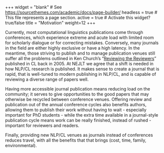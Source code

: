 +++
widget = "blank"  # See https://sourcethemes.com/academic/docs/page-builder/
headless = true  # This file represents a page section.
active = true  # Activate this widget? true/false
title = "Motivation"
weight=12
+++


Currently, most computational linguistics publications come through conferences, which experience extreme and acute load with limited room for scholarly dialogue or for correcting mistakes. Conversely, many journals in the field are either highly exclusive or have a high latency. In the meantime, those striving to publish and to manage publication venues still suffer all the problems outlined in Ken Church’s “[Reviewing the Reviewers](https://www.aclweb.org/anthology/J05-4006.pdf)” published in CL back in 2005. At NEJLT we agree that a shift is needed in how NLP/CL research is published. It makes sense to create a journal that is rapid, that is well-tuned to modern publishing in NLP/CL, and is capable of reviewing a diverse range of papers well.

Having more accessible journal publication means reducing load on the community; it serves to give opportunities to the good papers that may otherwise be recycled between conference venues. Offering review and publication out of the annual conference cycles also benefits authors, allowing them to publish their work without having to wait - especially important for PhD students - while the extra time available in a journal-style publication cycle means work can be really finished, instead of rushed - important for reviewers and readers.

Finally, providing new NLP/CL venues as journals instead of conferences reduces travel, with all the benefits that that brings (cost, time, family, environmental).
